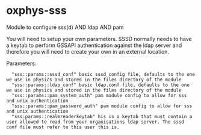 # oxphys-sss 
Module to configure sss(d) AND ldap AND pam

You will need to setup your own parameters.  SSSD normally needs to have a keytab to perform GSSAPI authentication against the ldap server and therefore you will need to create your own in an external location.

Parameters:

      "sss::params::sssd_conf" basic sssd_config file, defaults to the one we use in physics and stored in the files directory of the module
      "sss::params::ldap_conf" basic ldap.conf file, defaults to the one we use in physics and stored in the files directory of the module
      "sss::params::pam_system_auth" pam module config to allow for sss and unix authentication 
      "sss::params::pam_password_auth" pam module config to allow for sss and unix authentication
      "sss:params::realmreaderkeytab" his is a keytab that must contain a user allowed to read from your organisations ldap server. The sssd conf file must refer to this user this is.

